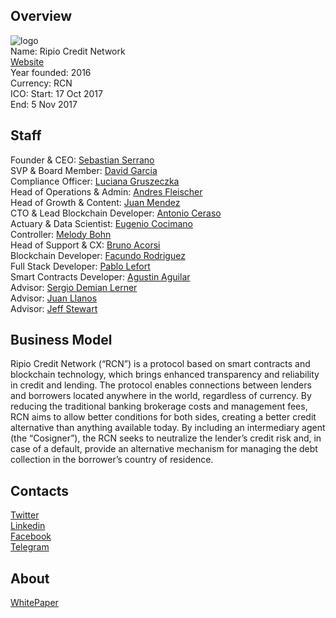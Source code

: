 ## Overview
![logo](../projects/logo/ripio_credit_network.jpg)  
Name: Ripio Credit Network  
[Website](https://ripiocredit.network/)  
Year founded: 2016  
Currency: RCN  
ICO: Start: 17 Oct 2017  
End: 5 Nov 2017
## Staff
Founder & CEO: [Sebastian Serrano](../people/sebastian_serrano.md)  
SVP & Board Member: [David Garcia](../people/david_garcia.md)  
Compliance Officer: [Luciana Gruszeczka](../people/luciana_gruszeczka.md)  
Head of Operations & Admin: [Andres Fleischer](../people/andres_fleischer.md)  
Head of Growth & Content: [Juan Mendez](../people/juan_mendez.md)  
CTO & Lead Blockchain Developer: [Antonio Ceraso](../people/antonio_ceraso.md)  
Actuary & Data Scientist: [Eugenio Cocimano](../people/eugenio_cocimano.md)  
Controller: [Melody Bohn](../people/melody_bohn.md)  
Head of Support & CX: [Bruno Acorsi](../people/bruno_acorsi.md)  
Blockchain Developer: [Facundo Rodriguez](../people/facundo_rodriguez.md)  
Full Stack Developer: [Pablo Lefort](../people/pablo_lefort.md)  
Smart Contracts Developer: [Agustin Aguilar](../people/agustin_aguilar.md)  
Advisor: [Sergio Demian Lerner](../people/sergio_demian_lerner.md)  
Advisor: [Juan Llanos](../people/juan_llanos.md)  
Advisor: [Jeff Stewart](../people/jeff_stewart.md)  
## Business Model
Ripio Credit Network (“RCN​”) is a protocol based on smart contracts and blockchain
technology, which brings enhanced transparency and reliability in credit and lending.
The protocol enables connections between lenders and borrowers located anywhere in
the world, regardless of currency. By reducing the traditional banking brokerage costs
and management fees, RCN aims to allow better conditions for both sides, creating a
better credit alternative than anything available today. By including an intermediary
agent (the “Cosigner​”), the RCN seeks to neutralize the lender’s credit risk and, in case
of a default, provide an alternative mechanism for managing the debt collection in the
borrower’s country of residence.
## Contacts  
[Twitter](https://twitter.com/RCN_token)  
[Linkedin](https://www.linkedin.com/company/25040414/)  
[Facebook](https://www.facebook.com/ripiocredit.network/)        
[Telegram](https://t.me/RCNtalk)
## About  
[WhitePaper](https://ripiocredit.network/wp/RCN%20Whitepaper%20ENG.pdf) 
